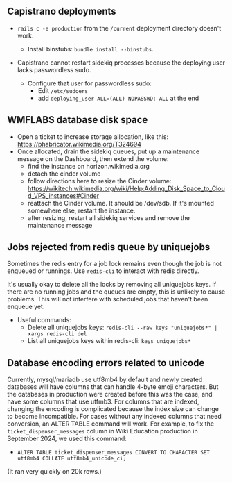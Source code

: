 ## Capistrano deployments

* `rails c -e production` from the `/current` deployment directory doesn't work.
  * Install binstubs: `bundle install --binstubs`.

* Capistrano cannot restart sidekiq processes because the deploying user lacks passwordless sudo.
  * Configure that user for passwordless sudo:
    * Edit `/etc/sudoers`
    * add `deploying_user ALL=(ALL) NOPASSWD: ALL` at the end


## WMFLABS database disk space

* Open a ticket to increase storage allocation, like this: https://phabricator.wikimedia.org/T324694
* Once allocated, drain the sidekiq queues, put up a maintenance message on the Dashboard, then extend the volume:
  * find the instance on horizon.wikimedia.org
  * detach the cinder volume
  * follow directions here to resize the Cinder volume: https://wikitech.wikimedia.org/wiki/Help:Adding_Disk_Space_to_Cloud_VPS_instances#Cinder
  * reattach the Cinder volume. It should be /dev/sdb. If it's mounted somewhere else, restart the instance.
  * after resizing, restart all sidekiq services and remove the maintenance message

## Jobs rejected from redis queue by uniquejobs

Sometimes the redis entry for a job lock remains even though the job is not enqueued or runnings. Use `redis-cli` to interact with redis directly.

It's usually okay to delete all the locks by removing all uniquejobs keys. If there are no running jobs and the queues are empty, this is unlikely to cause problems. This will not interfere with scheduled jobs that haven't been enqueue yet.

* Useful commands:
  * Delete all uniquejobs keys: `redis-cli --raw keys "uniquejobs*" | xargs redis-cli del`
  * List all uniquejobs keys within redis-cli: `keys uniquejobs*`

## Database encoding errors related to unicode

Currently, mysql/mariadb use utf8mb4 by default and newly created databases will have columns that can handle 4-byte emoji characters. But the databases in production were created before this was the case, and have some columns that use utfmb3. For columns that are indexed, changing the encoding is complicated because the index size can change to become incompatible. For cases without any indexed columns that need conversion, an ALTER TABLE command will work. For example, to fix the `ticket_dispenser_messages` column in Wiki Education production in September 2024, we used this command:

* `ALTER TABLE ticket_dispenser_messages CONVERT TO CHARACTER SET utf8mb4 COLLATE utf8mb4_unicode_ci;`

(It ran very quickly on 20k rows.)
